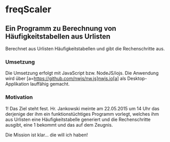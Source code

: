 # freqScaler
## Ein Programm zu Berechnung von Häufigkeitstabellen aus Urlisten
Berechnet aus Urlisten Häufigkeitstabellen und gibt die Rechenschritte aus.

### Umsetzung
Die Umsetzung erfolgt mit JavaScript bzw. NodeJS/iojs. Die Anwendung wird über [a=https://github.com/nwjs/nw.js]nwjs.io[a] als Desktop-Applikation lauffähig gemacht.

### Motivation
1! Das Ziel steht fest. Hr. Jankowski meinte am 22.05.2015 um 14 Uhr das derjenige der ihm ein funktionstüchtiges Programm vorlegt, welches 
ihm aus Urlisten eine Häufigkeitstabelle generiert und die Rechenschritte ausgibt, eine 1 bekommt und das auf dem Zeugnis.

Die Mission ist klar... die will ich haben!
